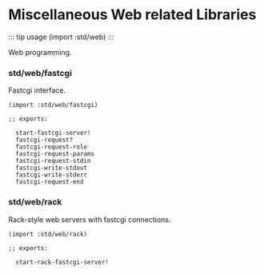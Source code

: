 # Miscellaneous Web related Libraries

::: tip usage
(import :std/web)
:::

Web programming.

### std/web/fastcgi
Fastcgi interface.

```
(import :std/web/fastcgi)

;; exports:

  start-fastcgi-server!
  fastcgi-request?
  fastcgi-request-role
  fastcgi-request-params
  fastcgi-request-stdin
  fastcgi-write-stdout
  fastcgi-write-stderr
  fastcgi-request-end
```

### std/web/rack
Rack-style web servers with fastcgi connections.

```
(import :std/web/rack)

;; exports:

  start-rack-fastcgi-server!
```